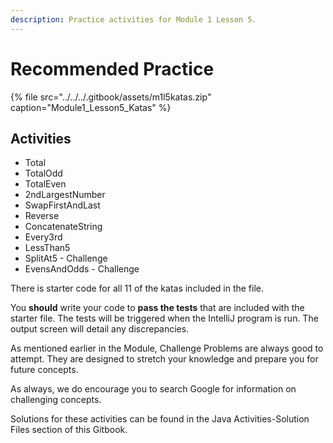 ```yaml
---
description: Practice activities for Module 1 Lesson 5.
---
```


# Recommended Practice

{% file src="../../../.gitbook/assets/m1l5katas.zip" caption="Module1\_Lesson5\_Katas" %}

##  Activities <a id="activities"></a>

* Total
* TotalOdd
* TotalEven
* 2ndLargestNumber
* SwapFirstAndLast
* Reverse
* ConcatenateString
* Every3rd
* LessThan5
* SplitAt5 - Challenge
* EvensAndOdds - Challenge

There is starter code for all 11 of the katas included in the file. 

You **should** write your code to **pass the tests** that are included with the starter file. The tests will be triggered when the IntelliJ program is run. The output screen will detail any discrepancies.  

As mentioned earlier in the Module, Challenge Problems are always good to attempt. They are designed to stretch your knowledge and prepare you for future concepts. 

As always, we do encourage you to search Google for information on challenging concepts.

Solutions for these activities can be found in the Java Activities-Solution Files section of this Gitbook. 

